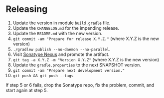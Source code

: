 Releasing
========

1. Update the version in module `build.gradle` file.
2. Update the `CHANGELOG.md` for the impending release.
3. Update the `README.md` with the new version.
4. `git commit -am "Prepare for release X.Y.Z."` (where X.Y.Z is the new version)
5. `./gradlew publish --no-daemon --no-parallel`.
6. Visit [Sonatype Nexus](https://s01.oss.sonatype.org/) and promote the artifact.
7. `git tag -a X.Y.Z -m "Version X.Y.Z"` (where X.Y.Z is the new version)
8. Update the `gradle.properties` to the next SNAPSHOT version.
9. `git commit -am "Prepare next development version."`
10. `git push && git push --tags`

If step 5 or 6 fails, drop the Sonatype repo, fix the problem, commit, and start again at step 5.